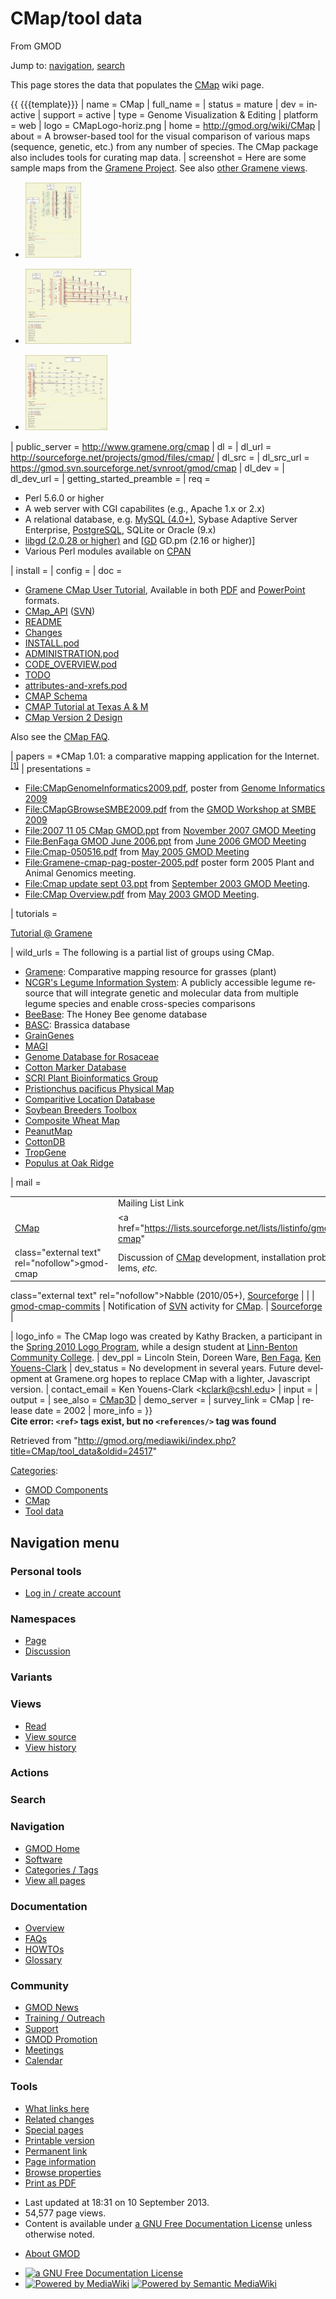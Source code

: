 <div id="mw-page-base" class="noprint">

</div>

<div id="mw-head-base" class="noprint">

</div>

<div id="content" class="mw-body" role="main">

<span id="top"></span>

<div id="mw-js-message" style="display:none;">

</div>



# <span dir="auto">CMap/tool data</span>

<div id="bodyContent">

<div id="siteSub">

From GMOD

</div>

<div id="contentSub">

</div>

<div id="jump-to-nav" class="mw-jump">

Jump to: [navigation](#mw-navigation), [search](#p-search)

</div>

<div id="mw-content-text" class="mw-content-ltr" lang="en" dir="ltr">

  
This page stores the data that populates the [CMap](../CMap.1 "CMap")
wiki page.

  
{{ {{{template}}} \| name = CMap \| full_name = \| status = mature \|
dev = inactive \| support = active \| type = Genome Visualization &
Editing \| platform = web \| logo = CMapLogo-horiz.png \| home =
<a href="../CMap.1" class="external free"
rel="nofollow">http://gmod.org/wiki/CMap</a> \| about = A browser-based
tool for the visual comparison of various maps (sequence, genetic, etc.)
from any number of species. The CMap package also includes tools for
curating map data. \| screenshot = Here are some sample maps from the
<a href="http://www.gramene.org/" class="external text"
rel="nofollow">Gramene Project</a>. See also
<a href="http://www.gramene.org/cmap/entry.html" class="external text"
rel="nofollow">other Gramene views</a>.

- <div style="width: 235px">

  <div class="thumb" style="width: 230px;">

  <div style="margin:15px auto;">

  <a href="../File:Cmap_sample1.jpg" class="image"><img
  src="../../mediawiki/images/thumb/4/40/Cmap_sample1.jpg/89px-Cmap_sample1.jpg"
  width="89" height="120" alt="Cmap sample1.jpg" /></a>

  </div>

  </div>

  <div class="gallerytext">

  </div>

  </div>

- <div style="width: 235px">

  <div class="thumb" style="width: 230px;">

  <div style="margin:15px auto;">

  <a href="../File:Cmap_sample2.jpg" class="image"><img
  src="../../mediawiki/images/thumb/f/f1/Cmap_sample2.jpg/169px-Cmap_sample2.jpg"
  width="169" height="120" alt="Cmap sample2.jpg" /></a>

  </div>

  </div>

  <div class="gallerytext">

  </div>

  </div>

- <div style="width: 235px">

  <div class="thumb" style="width: 230px;">

  <div style="margin:15px auto;">

  <a href="../File:Cmap_sample3.jpg" class="image"><img
  src="../../mediawiki/images/thumb/1/12/Cmap_sample3.jpg/131px-Cmap_sample3.jpg"
  width="131" height="120" alt="Cmap sample3.jpg" /></a>

  </div>

  </div>

  <div class="gallerytext">

  </div>

  </div>

\| public_server =
<a href="http://www.gramene.org/cmap" class="external free"
rel="nofollow">http://www.gramene.org/cmap</a> \| dl = \| dl_url =
<a href="http://sourceforge.net/projects/gmod/files/cmap/"
class="external free"
rel="nofollow">http://sourceforge.net/projects/gmod/files/cmap/</a> \|
dl_src = \| dl_src_url =
<a href="https://gmod.svn.sourceforge.net/svnroot/gmod/cmap"
class="external free"
rel="nofollow">https://gmod.svn.sourceforge.net/svnroot/gmod/cmap</a> \|
dl_dev = \| dl_dev_url = \| getting_started_preamble = \| req =

- Perl 5.6.0 or higher
- A web server with CGI capabilites (e.g., Apache 1.x or 2.x)
- A relational database, e.g.
  <a href="http://www.mysql.com" class="external text"
  rel="nofollow">MySQL (4.0+)</a>, Sybase Adaptive Server Enterprise,
  [PostgreSQL](../PostgreSQL "PostgreSQL"), SQLite or Oracle (9.x)
- <a href="http://www.boutell.com/gd/" class="external text"
  rel="nofollow">libgd (2.0.28 or higher)</a> and
  \[<a href="http://search.cpan.org/perldoc?GD" class="external text"
  rel="nofollow">GD</a> GD.pm (2.16 or higher)\]
- Various Perl modules available on
  <a href="http://www.cpan.org/" class="external text"
  rel="nofollow">CPAN</a>

\| install = \| config = \| doc =

- <a href="http://www.gramene.org/tutorials/cmap.html"
  class="external text" rel="nofollow">Gramene CMap User Tutorial</a>,
  Available in both
  <a href="http://www.gramene.org/tutorials/cmap_tutorial.pdf"
  class="external text" rel="nofollow">PDF</a> and
  <a href="http://www.gramene.org/tutorials/cmap_tutorial.ppt"
  class="external text" rel="nofollow">PowerPoint</a> formats.
- [CMap_API](../CMap_API "CMap API") (<a
  href="http://gmod.svn.sourceforge.net/viewvc/gmod/cmap/trunk/docs/CMAP_API.pod"
  class="external text" rel="nofollow">SVN</a>)
- <a href="http://gmod.svn.sourceforge.net/viewvc/gmod/cmap/trunk/README"
  class="external text" rel="nofollow">README</a>
- <a href="http://gmod.svn.sourceforge.net/viewvc/gmod/cmap/trunk/Changes"
  class="external text" rel="nofollow">Changes</a>
- <a
  href="http://gmod.svn.sourceforge.net/viewvc/gmod/cmap/trunk/INSTALL.pod"
  class="external text" rel="nofollow">INSTALL.pod</a>
- <a
  href="http://gmod.svn.sourceforge.net/viewvc/gmod/cmap/trunk/docs/ADMINISTRATION.pod"
  class="external text" rel="nofollow">ADMINISTRATION.pod</a>
- <a
  href="http://gmod.svn.sourceforge.net/viewvc/gmod/cmap/trunk/docs/CODE_OVERVIEW.pod"
  class="external text" rel="nofollow">CODE_OVERVIEW.pod</a>
- <a href="http://gmod.svn.sourceforge.net/viewvc/gmod/cmap/trunk/TODO"
  class="external text" rel="nofollow">TODO</a>
- <a
  href="http://gmod.svn.sourceforge.net/viewvc/gmod/cmap/trunk/docs/attributes-and-xrefs.pod"
  class="external text" rel="nofollow">attributes-and-xrefs.pod</a>
- <a
  href="http://gmod.svn.sourceforge.net/viewvc/gmod/cmap/trunk/docs/cmap-schema-desc.html"
  class="external text" rel="nofollow">CMAP Schema</a>
- <a href="http://racerx00.tamu.edu/cmap/tutorial/index.html"
  class="external text" rel="nofollow">CMAP Tutorial at Texas A &amp;
  M</a>
- [CMap Version 2
  Design](../CMap_Version_2_Design "CMap Version 2 Design")

Also see the [CMap FAQ](../CMap_FAQ "CMap FAQ").

\| papers = \*CMap 1.01: a comparative mapping application for the
Internet. <sup>[\[1\]](#cite_note-1)</sup> \| presentations =

- [File:CMapGenomeInformatics2009.pdf](../File:CMapGenomeInformatics2009.pdf "File:CMapGenomeInformatics2009.pdf"),
  poster from <a href="http://meetings.cshl.edu/meetings/info09.shtml"
  class="external text" rel="nofollow">Genome Informatics 2009</a>
- [File:CMapGBrowseSMBE2009.pdf](../File:CMapGBrowseSMBE2009.pdf "File:CMapGBrowseSMBE2009.pdf")
  from the <a
  href="http://ccg.biology.uiowa.edu/smbe/symposia.php?action=view&amp;sym_ID=27"
  class="external text" rel="nofollow">GMOD Workshop at SMBE 2009</a>
- [File:2007 11 05 CMap
  GMOD.ppt](../File:2007_11_05_CMap_GMOD.ppt "File:2007 11 05 CMap GMOD.ppt")
  from [November 2007 GMOD
  Meeting](../November_2007_GMOD_Meeting "November 2007 GMOD Meeting")
- [File:BenFaga GMOD June
  2006.ppt](../File:BenFaga_GMOD_June_2006.ppt "File:BenFaga GMOD June 2006.ppt")
  from [June 2006 GMOD
  Meeting](../June_2006_GMOD_Meeting "June 2006 GMOD Meeting")
- [File:Cmap-050516.pdf](../File:Cmap-050516.pdf "File:Cmap-050516.pdf")
  from [May 2005 GMOD
  Meeting](../May_2005_GMOD_Meeting "May 2005 GMOD Meeting")
- [File:Gramene-cmap-pag-poster-2005.pdf](../File:Gramene-cmap-pag-poster-2005.pdf "File:Gramene-cmap-pag-poster-2005.pdf")
  poster form 2005 Plant and Animal Genomics meeting.
- [File:Cmap update sept
  03.ppt](../File:Cmap_update_sept_03.ppt "File:Cmap update sept 03.ppt")
  from [September 2003 GMOD
  Meeting](../September_2003_GMOD_Meeting "September 2003 GMOD Meeting").
- [File:CMap
  Overview.pdf](../File:CMap_Overview.pdf "File:CMap Overview.pdf") from
  [May 2003 GMOD
  Meeting](../May_2003_GMOD_Meeting "May 2003 GMOD Meeting").

\| tutorials =

<a href="http://www.gramene.org/tutorials/cmap.html"
class="external text" rel="nofollow">Tutorial @ Gramene</a>

\| wild_urls = The following is a partial list of groups using CMap.

- <a href="http://www.gramene.org/cmap" class="external text"
  rel="nofollow">Gramene</a>: Comparative mapping resource for grasses
  (plant)
- <a href="http://www.comparative-legumes.org/" class="external text"
  rel="nofollow">NCGR's Legume Information System</a>: A publicly
  accessible legume resource that will integrate genetic and molecular
  data from multiple legume species and enable cross-species comparisons
- <a href="http://racerx00.tamu.edu/cgi-bin/cmap/viewer"
  class="external text" rel="nofollow">BeeBase</a>: The Honey Bee genome
  database
- <a
  href="http://bioinformatics.pbcbasc.latrobe.edu.au/basc/cgi-bin/index.cgi"
  class="external text" rel="nofollow">BASC</a>: Brassica database
- <a
  href="http://rye.pw.usda.gov/cgi-bin/cmap/map_set_info?map_set_aid=Barley_consensus_2003"
  class="external text" rel="nofollow">GrainGenes</a>
- <a
  href="http://magi.plantgenomics.iastate.edu/cgi-bin/cmap/map_set_info"
  class="external text" rel="nofollow">MAGI</a>
- <a
  href="http://www.bioinfo.wsu.edu/cgi-bin/gdr/cmap/map_set_info?map_set_aid=17"
  class="external text" rel="nofollow">Genome Database for Rosaceae</a>
- <a href="http://www.cottonmarker.org/" class="external text"
  rel="nofollow">Cotton Marker Database</a>
- <a href="http://bioinf.scri.sari.ac.uk/" class="external text"
  rel="nofollow">SCRI Plant Bioinformatics Group</a>
- <a
  href="http://www.pristionchus.org/cgi-bin/cmap/viewer?ref_map_set_aid=PM;ref_map_aids=109"
  class="external text" rel="nofollow">Pristionchus pacificus Physical
  Map</a>
- <a href="http://medvet.angis.org.au/cmap/" class="external text"
  rel="nofollow">Comparitive Location Database</a>
- <a href="http://soybeanbreederstoolbox.org/index.php"
  class="external text" rel="nofollow">Soybean Breeders Toolbox</a>
- <a href="http://map.lab.nig.ac.jp:8080/cmap/" class="external text"
  rel="nofollow">Composite Wheat Map</a>
- <a href="http://peanutgenetics.tamu.edu/cmap/" class="external text"
  rel="nofollow">PeanutMap</a>
- <a href="http://www.cottondb.org/cmap/" class="external text"
  rel="nofollow">CottonDB</a>
- <a href="http://tropgenedb.cirad.fr" class="external text"
  rel="nofollow">TropGene</a>
- <a href="http://cricket.ornl.gov/cgi-bin/cmap/map_set_info"
  class="external text" rel="nofollow">Populus at Oak Ridge</a>

\| mail =

|  |  |  |  |
|----|----|----|----|
|  | Mailing List Link | Description | Archive(s) |
| [CMap](../CMap.1 "CMap") | <a href="https://lists.sourceforge.net/lists/listinfo/gmod-cmap"
class="external text" rel="nofollow">gmod-cmap</a> | Discussion of [CMap](../CMap.1 "CMap") development, installation problems, *etc.* | <a href="http://gmod.827538.n3.nabble.com/CMap-f815601.html"
class="external text" rel="nofollow">Nabble (2010/05+)</a>, <a href="https://lists.sourceforge.net/lists/listinfo/gmod-cmap"
class="external text" rel="nofollow">Sourceforge</a> |
|  | <a href="https://lists.sourceforge.net/lists/listinfo/gmod-cmap-commits"
class="external text" rel="nofollow">gmod-cmap-commits</a> | Notification of <a href="../SVN" class="mw-redirect" title="SVN">SVN</a> activity for [CMap](../CMap.1 "CMap"). | <a
href="http://sourceforge.net/mailarchive/forum.php?forum_name=gmod-cmap-commits"
class="external text" rel="nofollow">Sourceforge</a> |

\| logo_info = The CMap logo was created by Kathy Bracken, a participant
in the [Spring 2010 Logo
Program](../Spring_2010_Logo_Program "Spring 2010 Logo Program"), while
a design student at
<a href="http://www.linn-benton.edu" class="external text"
rel="nofollow">Linn-Benton Community College</a>. \| dev_ppl = Lincoln
Stein, Doreen Ware, [Ben Faga](../User:Faga "User:Faga"),
<a href="mailto:kclark@cshl.edu" class="external text"
rel="nofollow">Ken Youens-Clark</a> \| dev_status = No development in
several years. Future development at Gramene.org hopes to replace CMap
with a lighter, Javascript version. \| contact_email = Ken Youens-Clark
\<kclark@cshl.edu\> \| input = \| output = \| see_also =
[CMap3D](../CMap3D "CMap3D") \| demo_server = \| survey_link = CMap \|
release date = 2002 \| more_info = }}  
**Cite error: `<ref>` tags exist, but no `<references/>` tag was found**

</div>

<div class="printfooter">

Retrieved from
"<http://gmod.org/mediawiki/index.php?title=CMap/tool_data&oldid=24517>"

</div>

<div id="catlinks" class="catlinks">

<div id="mw-normal-catlinks" class="mw-normal-catlinks">

[Categories](../Special:Categories "Special:Categories"):

- [GMOD
  Components](../Category:GMOD_Components "Category:GMOD Components")
- [CMap](../Category:CMap "Category:CMap")
- [Tool data](../Category:Tool_data "Category:Tool data")

</div>

</div>

<div class="visualClear">

</div>

</div>

</div>

<div id="mw-navigation">

## Navigation menu

<div id="mw-head">

<div id="p-personal" role="navigation"
aria-labelledby="p-personal-label">

### Personal tools

- <span id="pt-login"><a
  href="http://gmod.org/mediawiki/index.php?title=Special:UserLogin&amp;returnto=CMap%2Ftool+data"
  accesskey="o"
  title="You are encouraged to log in; however, it is not mandatory [o]">Log
  in / create account</a></span>

</div>

<div id="left-navigation">

<div id="p-namespaces" class="vectorTabs" role="navigation"
aria-labelledby="p-namespaces-label">

### Namespaces

- <span id="ca-nstab-main"><a href="tool_data" accesskey="c"
  title="View the content page [c]">Page</a></span>
- <span id="ca-talk"><a
  href="http://gmod.org/mediawiki/index.php?title=Talk:CMap/tool_data&amp;action=edit&amp;redlink=1"
  accesskey="t"
  title="Discussion about the content page [t]">Discussion</a></span>

</div>

<div id="p-variants" class="vectorMenu emptyPortlet" role="navigation"
aria-labelledby="p-variants-label">

### 

### Variants[](#)

<div class="menu">

</div>

</div>

</div>

<div id="right-navigation">

<div id="p-views" class="vectorTabs" role="navigation"
aria-labelledby="p-views-label">

### Views

- <span id="ca-view">[Read](tool_data)</span>
- <span id="ca-viewsource"><a
  href="http://gmod.org/mediawiki/index.php?title=CMap/tool_data&amp;action=edit"
  accesskey="e" title="This page is protected.
  You can view its source [e]">View source</a></span>
- <span id="ca-history"><a
  href="http://gmod.org/mediawiki/index.php?title=CMap/tool_data&amp;action=history"
  accesskey="h" title="Past revisions of this page [h]">View history</a></span>

</div>

<div id="p-cactions" class="vectorMenu emptyPortlet" role="navigation"
aria-labelledby="p-cactions-label">

### Actions[](#)

<div class="menu">

</div>

</div>

<div id="p-search" role="search">

### Search

<div id="simpleSearch">

</div>

</div>

</div>

</div>

<div id="mw-panel">

<div id="p-logo" role="banner">

<a href="../Main_Page"
style="background-image: url(../../images/GMOD-cogs.png);"
title="Visit the main page"></a>

</div>

<div id="p-Navigation" class="portal" role="navigation"
aria-labelledby="p-Navigation-label">

### Navigation

<div class="body">

- <span id="n-GMOD-Home">[GMOD Home](../Main_Page)</span>
- <span id="n-Software">[Software](../GMOD_Components)</span>
- <span id="n-Categories-.2F-Tags">[Categories /
  Tags](../Categories)</span>
- <span id="n-View-all-pages">[View all
  pages](../Special:AllPages)</span>

</div>

</div>

<div id="p-Documentation" class="portal" role="navigation"
aria-labelledby="p-Documentation-label">

### Documentation

<div class="body">

- <span id="n-Overview">[Overview](../Overview)</span>
- <span id="n-FAQs">[FAQs](../Category:FAQ)</span>
- <span id="n-HOWTOs">[HOWTOs](../Category:HOWTO)</span>
- <span id="n-Glossary">[Glossary](../Glossary)</span>

</div>

</div>

<div id="p-Community" class="portal" role="navigation"
aria-labelledby="p-Community-label">

### Community

<div class="body">

- <span id="n-GMOD-News">[GMOD News](../GMOD_News)</span>
- <span id="n-Training-.2F-Outreach">[Training /
  Outreach](../Training_and_Outreach)</span>
- <span id="n-Support">[Support](../Support)</span>
- <span id="n-GMOD-Promotion">[GMOD Promotion](../GMOD_Promotion)</span>
- <span id="n-Meetings">[Meetings](../Meetings)</span>
- <span id="n-Calendar">[Calendar](../Calendar)</span>

</div>

</div>

<div id="p-tb" class="portal" role="navigation"
aria-labelledby="p-tb-label">

### Tools

<div class="body">

- <span id="t-whatlinkshere"><a href="../Special:WhatLinksHere/CMap/tool_data" accesskey="j"
  title="A list of all wiki pages that link here [j]">What links here</a></span>
- <span id="t-recentchangeslinked"><a href="../Special:RecentChangesLinked/CMap/tool_data" accesskey="k"
  title="Recent changes in pages linked from this page [k]">Related
  changes</a></span>
- <span id="t-specialpages"><a href="../Special:SpecialPages" accesskey="q"
  title="A list of all special pages [q]">Special pages</a></span>
- <span id="t-print"><a
  href="http://gmod.org/mediawiki/index.php?title=CMap/tool_data&amp;printable=yes"
  rel="alternate" accesskey="p"
  title="Printable version of this page [p]">Printable version</a></span>
- <span id="t-permalink">[Permanent
  link](http://gmod.org/mediawiki/index.php?title=CMap/tool_data&oldid=24517 "Permanent link to this revision of the page")</span>
- <span id="t-info">[Page
  information](http://gmod.org/mediawiki/index.php?title=CMap/tool_data&action=info)</span>
- <span id="t-smwbrowselink"><a href="../Special:Browse/CMap-2Ftool_data" rel="smw-browse">Browse
  properties</a></span>
- <span id="t-pdf">[Print as
  PDF](http://gmod.org/mediawiki/index.php?title=Special:PdfPrint&page=CMap/tool_data)</span>

</div>

</div>

</div>

</div>

<div id="footer" role="contentinfo">

- <span id="footer-info-lastmod">Last updated at 18:31 on 10 September
  2013.</span>
- <span id="footer-info-viewcount">54,577 page views.</span>
- <span id="footer-info-copyright">Content is available under
  <a href="http://www.gnu.org/licenses/fdl-1.3.html" class="external"
  rel="nofollow">a GNU Free Documentation License</a> unless otherwise
  noted.</span>

<!-- -->

- <span id="footer-places-about">[About
  GMOD](../GMOD:About "GMOD:About")</span>

<!-- -->

- <span id="footer-copyrightico">[<img src="http://www.gnu.org/graphics/gfdl-logo-small.png" width="88"
  height="31" alt="a GNU Free Documentation License" />](http://www.gnu.org/licenses/fdl-1.3.html)</span>
- <span id="footer-poweredbyico">[<img
  src="../../mediawiki/skins/common/images/poweredby_mediawiki_88x31.png"
  width="88" height="31" alt="Powered by MediaWiki" />](http://www.mediawiki.org/)
  [<img
  src="../../mediawiki/extensions/SemanticMediaWiki/resources/images/smw_button.png"
  width="88" height="31" alt="Powered by Semantic MediaWiki" />](https://www.semantic-mediawiki.org/wiki/Semantic_MediaWiki)</span>

<div style="clear:both">

</div>

</div>
